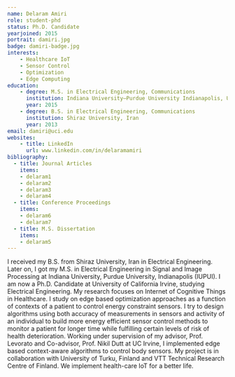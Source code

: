 ```yaml
---
name: Delaram Amiri
role: student-phd
status: Ph.D. Candidate
yearjoined: 2015
portrait: damiri.jpg
badge: damiri-badge.jpg
interests:
    - Healthcare IoT
    - Sensor Control
    - Optimization
    - Edge Computing
education:
    - degree: M.S. in Electrical Engineering, Communications
      institution: Indiana University–Purdue University Indianapolis, U.S.
      year: 2015
    - degree: B.S. in Electrical Engineering, Communications
      institution: Shiraz University, Iran
      year: 2013
email: damiri@uci.edu
websites:
    - title: LinkedIn
      url: www.linkedin.com/in/delaramamiri
bibliography:
  - title: Journal Articles 
    items: 
    - delaram1 
    - delaram2 
    - delaram3 
    - delaram4
  - title: Conference Proceedings 
    items: 
    - delaram6 
    - delaram7
  - title: M.S. Dissertation
    items: 
    - delaram5
---
```


I received my  B.S. from Shiraz University, Iran in Electrical Engineering.  Later on, I got my M.S. in Electrical Engineering in Signal and Image Processing at Indiana University, Purdue University, Indianapolis (IUPUI). I am now a Ph.D. Candidate at University of California Irvine, studying Electrical Engineering. My research focuses on Internet of Cognitive Things in Healthcare. I study on edge based optimization approaches as a function of contexts of a patient to control energy constraint sensors. I try to design algorithms using both accuracy of measurements in sensors and activity of an individual to build more energy efficient sensor control methods to monitor a patient for longer time while fulfilling certain levels of risk of health deterioration. Working under supervision of my advisor, Prof. Levorato and Co-advisor, Prof. Nikil Dutt at UC Irvine, I implemented edge based context-aware algorithms to control body sensors. My project is in collaboration with University of Turku, Finland and VTT Technical Research Centre of Finland. We implement health-care IoT for a better life. 
